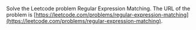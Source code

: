 Solve the Leetcode problem Regular Expression Matching.
The URL of the problem is [https://leetcode.com/problems/regular-expression-matching](https://leetcode.com/problems/regular-expression-matching).
